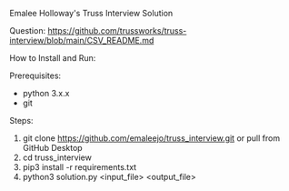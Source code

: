 
Emalee Holloway's Truss Interview Solution


Question: https://github.com/trussworks/truss-interview/blob/main/CSV_README.md

How to Install and Run:

Prerequisites:
- python 3.x.x
- git

Steps:

1. git clone https://github.com/emaleejo/truss_interview.git or pull from GitHub Desktop
2. cd truss_interview
3. pip3 install -r requirements.txt
4. python3 solution.py <input_file> <output_file>
